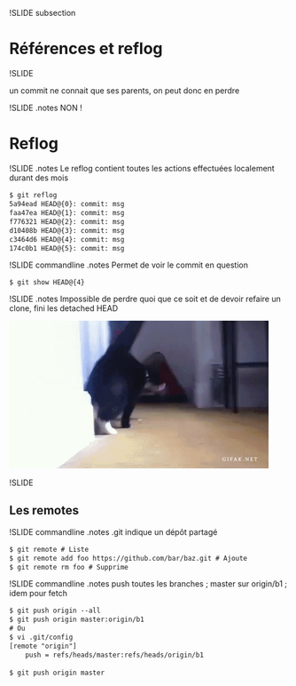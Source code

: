 !SLIDE subsection
# Références et reflog #
!SLIDE

un commit ne connait que ses parents, on peut donc en perdre

!SLIDE
.notes NON !

# Reflog

!SLIDE
.notes Le reflog contient toutes les actions effectuées localement durant des mois

	$ git reflog
	5a94ead HEAD@{0}: commit: msg
	faa47ea HEAD@{1}: commit: msg
	f776321 HEAD@{2}: commit: msg
	d10408b HEAD@{3}: commit: msg
	c3464d6 HEAD@{4}: commit: msg
	174c0b1 HEAD@{5}: commit: msg

!SLIDE commandline
.notes Permet de voir le commit en question

	$ git show HEAD@{4}

!SLIDE
.notes Impossible de perdre quoi que ce soit et de devoir refaire un clone, fini les detached HEAD

![La classe](chat_.gif)

!SLIDE

## Les remotes

!SLIDE commandline
.notes .git indique un dépôt partagé

	$ git remote # Liste
	$ git remote add foo https://github.com/bar/baz.git # Ajoute
	$ git remote rm foo # Supprime

!SLIDE commandline
.notes push toutes les branches ; master sur origin/b1 ; idem pour fetch

	$ git push origin --all
	$ git push origin master:origin/b1
	# Ou
	$ vi .git/config
	[remote "origin"]
	    push = refs/heads/master:refs/heads/origin/b1
	
	$ git push origin master

